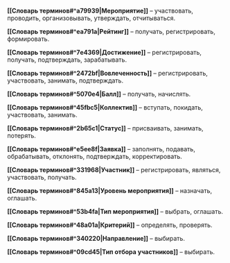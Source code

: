 **[[Словарь терминов#^a79939|Мероприятие]]** – участвовать, проводить, организовывать, утверждать, отчитываться.

**[[Словарь терминов#^ea791a|Рейтинг]]** – получать, регистрировать, формировать.

**[[Словарь терминов#^7e4369|Достижение]]** – регистрировать, получать, подтверждать, зарабатывать.

**[[Словарь терминов#^2472bf|Вовлеченность]]** – регистрировать, участвовать, занимать, подтверждать.

**[[Словарь терминов#^5070e4|Балл]]** – получать, начислять.

**[[Словарь терминов#^45fbc5|Коллектив]]** – вступать, покидать, участвовать, занимать.

**[[Словарь терминов#^2b65c1|Статус]]** – присваивать, занимать, потерять.

**[[Словарь терминов#^e5ee8f|Заявка]]** – заполнять, подавать, обрабатывать, отклонять, подтверждать, корректировать.

**[[Словарь терминов#^331968|Участник]]** – регистрировать, являться, участвовать, получать.

**[[Словарь терминов#^845a13|Уровень мероприятия]]** – назначать, оглашать.

**[[Словарь терминов#^53b4fa|Тип мероприятия]]** – выбрать, оглашать.

**[[Словарь терминов#^48a01a|Критерий]]** – определять, проверять.

**[[Словарь терминов#^340220|Направление]]** – выбирать.

**[[Словарь терминов#^09cd45|Тип отбора участников]]** – выбирать.
